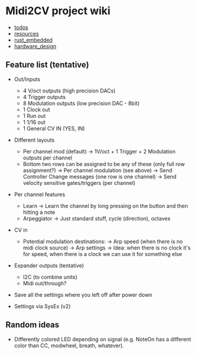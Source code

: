 # Midi2CV project wiki

* [todos](TODOs)
* [resources](resources)
* [rust_embedded](rust_embedded)
* [hardware_design](hardware_design)

## Feature list (tentative)

* Out/Inputs
  - 4 V/oct outputs (high precision DACs)
  - 4 Trigger outputs
  - 8 Modulation outputs (low precision DAC - 8bit)
  - 1 Clock out
  - 1 Run out
  - 1 1/16 out
  - 1 General CV IN (YES, IN)

* Different layouts
  - Per channel mod (default)
    ->  1V/oct + 1 Trigger + 2 Modulation outputs per channel
  - Bottom two rows can be assigned to be any of these (only full row assignment?)
    -> Per channel modulation (see above)
    -> Send Controller Change messages (one row is one channel)
    -> Send velocity sensitive gates/triggers (per channel)

* Per channel features
  - Learn
    -> Learn the channel by long pressing on the button and then hitting a note
  - Arpeggiator
    -> Just standard stuff, cycle (direction), octaves

* CV in
  - Potential modulation destinations:
    -> Arp speed (when there is no midi clock source)
    -> Arp settings
    -> Idea: when there is no clock it's for speed, when there is a clock we can
      use it for something else

* Expander outputs (tentative)
  - I2C (to combine units)
  - Midi out/through?

* Save all the settings where you left off after power down

* Settings via SysEx (v2)

## Random ideas

* Differently colored LED depending on signal (e.g. NoteOn has a different color
  than CC, modwheel, breath, whatever).
